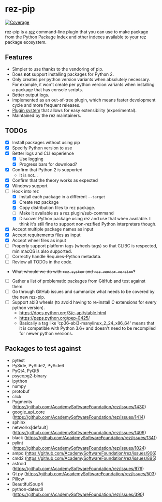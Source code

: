 <!--
SPDX-FileCopyrightText: 2022 Contributors to the rez project

SPDX-License-Identifier: Apache-2.0
-->

# rez-pip
[![Coverage](https://codecov.io/gh/JeanChristopheMorinPerso/rez-pip/branch/main/graph/badge.svg?token=SYLI4WI7F1)](https://codecov.io/gh/JeanChristopheMorinPerso/rez-pip)

rez-pip is a [rez](https://github.com/AcademySoftwareFoundation/rez) command-line plugin that you can use to make package from
the [Python Package Index](https://pypi.org) and other indexes available to your rez package ecosystem.

## Features

* Simpler to use thanks to the vendoring of pip.
* Does **not** support installing packages for Python 2.
* Only creates per python version variants when absolutely necessary. For example, it won't
  create per python version variants when installing a package that has console scripts.
* Better output logs.
* Implemented as an out-of-tree plugin, which means faster development cycle and more frequent releases.
* [Plugin system](https://rez-pip.readthedocs.io/en/stable/plugins.html) that allows for easy extensibility (experimental).
* Maintained by the rez maintainers.

## TODOs

* [x] Install packages without using pip
* [x] Specify Python version to use
* [x] Better logs and CLI experience
    * [x] Use logging
    * [x] Progress bars for download?
* [x] Confirm that Python 2 is supported
    * It is not...
* [x] Confirm that the theory works as expected
* [x] Windows support
* [ ] Hook into rez
    * [x] Install each package in a different `--target`
    * [x] Create rez package
    * [x] Copy distribution files to rez package.
    * [ ] Make it available as a rez plugin/sub-command
    * [x] Discover Python package using rez and use that when available. I think it's still fine to support non-rezified Python interpreters though.
* [x] Accept multiple package names as input
* [x] Accept requirements files as input
* [x] Accept wheel files as input
* [ ] Properly support platform tags (wheels tags) so that GLIBC is respected, min macOS is also supported.
* [ ] Correctly handle Requires-Python metadata.
* [ ] Review all TODOs in the code.
* ~~What whould we do with `rez.system` and `rez.vendor.version`?~~
* [ ] Gather a list of problematic packages from GitHub and test against them.
* [ ] Go through GitHub issues and summarize what needs to be covered by the new rez-pip.
* [ ] Support abi3 wheels (to avoid having to re-install C extensions for every python version).
    * https://docs.python.org/3/c-api/stable.html
    * https://peps.python.org/pep-0425/
    * Basically a tag like 'cp36-abi3-manylinux_2_24_x86_64' means
      that it is compatible with Python 3.6+ and doesn't need to be
      recompiled for newer python versions.

## Packages to test against

* pytest
* PySide, PySIde2, PySide6
* PyQt4, PyQt5
* psycopg2-binary
* ipython
* numpy
* protobuf
* click
* Pygments (https://github.com/AcademySoftwareFoundation/rez/issues/1430)
* google_api_core (https://github.com/AcademySoftwareFoundation/rez/issues/1414)
* sphinx
* networkx[default] (https://github.com/AcademySoftwareFoundation/rez/issues/1409)
* black (https://github.com/AcademySoftwareFoundation/rez/issues/1341)
* pylint (https://github.com/AcademySoftwareFoundation/rez/issues/1024)
* ampq (https://github.com/AcademySoftwareFoundation/rez/issues/906)
* cmd2 (https://github.com/AcademySoftwareFoundation/rez/issues/895)
* astroid (https://github.com/AcademySoftwareFoundation/rez/issues/876)
* Qt.py (https://github.com/AcademySoftwareFoundation/rez/issues/503)
* Pillow
* BeautifulSoup4
* python-dateutil (https://github.com/AcademySoftwareFoundation/rez/issues/390)
